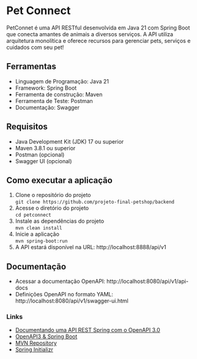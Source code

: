 # Pet Connect

PetConnet é uma API RESTful desenvolvida em Java 21 com Spring Boot que conecta amantes de animais a diversos serviços.
A API utiliza arquitetura monolítica e oferece recursos para gerenciar pets, serviços e cuidados com seu pet!

## Ferramentas

* Linguagem de Programação: Java 21
* Framework: Spring Boot
* Ferramenta de construção: Maven
* Ferramenta de Teste: Postman
* Documentação: Swagger

## Requisitos

* Java Development Kit (JDK) 17 ou superior
* Maven 3.8.1 ou superior
* Postman (opcional)
* Swagger UI (opcional)

## Como executar a aplicação

1. Clone o repositório do projeto  
   `git clone https://github.com/projeto-final-petshop/backend`
2. Acesse o diretório do projeto  
   `cd petconnect`
3. Instale as dependências do projeto  
   `mvn clean install`
4. Inicie a aplicação  
   `mvn spring-boot:run`
5. A API estará disponível na URL: http://localhost:8888/api/v1

## Documentação

* Acessar a documentação OpenAPI: http://localhost:8080/api/v1/api-docs
* Definições OpenAPI no formato YAML: http://localhost:8080/api/v1/swagger-ui.html

### Links

* [Documentando uma API REST Spring com o OpenAPI 3.0](https://medium.com/@fabio.alvaro/documentando-uma-api-rest-spring-com-o-openapi-3-0-35102c711b0e)
* [OpenAPI3 & Spring Boot](https://springdoc.org/)
* [MVN Repository](https://mvnrepository.com/)
* [Spring Initializr](https://start.spring.io/)